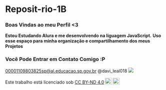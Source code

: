 # Reposit-rio-1B

### Boas Vindas ao meu Perfil <3

**Estou Estudando Alura e me desenvolvendo na liguagem JavaScript.**
**Uso esse espaço para minha organização e compartilhamento dos meus Projetos**

### Você Pode Entrar em Contato Comigo :P

00001109803825sp@al.educacao.sp.gov.br
@davi_leal018
![](https://i.giphy.com/media/v1.Y2lkPTc5MGI3NjExYjhpeTA5YnZmOHo4OTVvZmFhdDh3aDdyYThvMDdyZDJ2d3N2MzQ1NSZlcD12MV9pbnRlcm5hbF9naWZfYnlfaWQmY3Q9Zw/MDJ9IbxxvDUQM/giphy.gif)


<p xmlns:cc="http://creativecommons.org/ns#" >Este trabalho está licenciado sob <a href="https://creativecommons.org/licenses/by-nd/4.0/?ref=chooser-v1" target="_blank" rel="license noopener noreferrer" style="display:inline-block;">CC BY-ND 4.0<img style="height:22px!important;margin-left:3px;vertical-align:text-bottom;" src="https://mirrors.creativecommons.org/presskit/icons/cc.svg?ref=chooser-v1" alt=""><img style="height:22px!important;margin-left:3px;vertical-align:text-bottom;" src="https://mirrors.creativecommons.org/presskit/icons/by.svg?ref=chooser-v1" alt=""><img style="altura:22px!importante;margem-esquerda:3px;alinhamento-vertical:texto-inferior;" src="https://mirrors.creativecommons.org/presskit/icons/nd.svg?ref=chooser-v1" alt=""></a></p>
